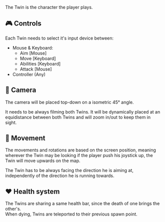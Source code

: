 The Twin is the character the player plays.

## 🎮️ Controls

Each Twin needs to select it's input device between:

* Mouse & Keyboard:
  * Aim \[Mouse\]
  * Move \[Keyboard\]
  * Abilities \[Keyboard\]
  * Attack \[Mouse\]
* Controller (Any)

## 🎥 Camera

The camera will be placed top-down on a isometric 45° angle. 

It needs to be always filming both Twins. It will be dynamically placed  at an equidistance between both Twins and will zoom in/out to keep them in sight.

## 🏃 Movement

The movements and rotations are based on the screen position, meaning wherever the Twin may be looking if the player push his joystick up, the Twin will move upwards on the map.

The Twin has to be always facing the direction he is aiming at, independently of the direction he is running towards.

## ❤️ Health system

The Twins are sharing a same health bar, since the death of one brings the other's. <br/>
When dying, Twins are teleported to their previous spawn point.